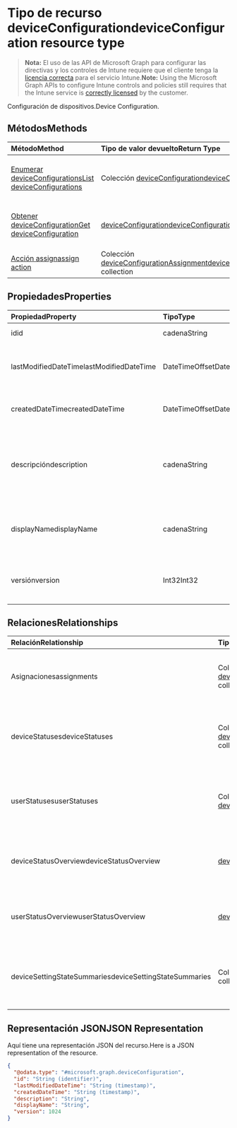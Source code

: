 # <a name="deviceconfiguration-resource-type"></a><span data-ttu-id="19d31-101">Tipo de recurso deviceConfiguration</span><span class="sxs-lookup"><span data-stu-id="19d31-101">deviceConfiguration resource type</span></span>

> <span data-ttu-id="19d31-102">**Nota:** El uso de las API de Microsoft Graph para configurar las directivas y los controles de Intune requiere que el cliente tenga la [licencia correcta](https://go.microsoft.com/fwlink/?linkid=839381) para el servicio Intune.</span><span class="sxs-lookup"><span data-stu-id="19d31-102">**Note:** Using the Microsoft Graph APIs to configure Intune controls and policies still requires that the Intune service is [correctly licensed](https://go.microsoft.com/fwlink/?linkid=839381) by the customer.</span></span>

<span data-ttu-id="19d31-103">Configuración de dispositivos.</span><span class="sxs-lookup"><span data-stu-id="19d31-103">Device Configuration.</span></span>
## <a name="methods"></a><span data-ttu-id="19d31-104">Métodos</span><span class="sxs-lookup"><span data-stu-id="19d31-104">Methods</span></span>
|<span data-ttu-id="19d31-105">Método</span><span class="sxs-lookup"><span data-stu-id="19d31-105">Method</span></span>|<span data-ttu-id="19d31-106">Tipo de valor devuelto</span><span class="sxs-lookup"><span data-stu-id="19d31-106">Return Type</span></span>|<span data-ttu-id="19d31-107">Descripción</span><span class="sxs-lookup"><span data-stu-id="19d31-107">Description</span></span>|
|:---|:---|:---|
|[<span data-ttu-id="19d31-108">Enumerar deviceConfigurations</span><span class="sxs-lookup"><span data-stu-id="19d31-108">List deviceConfigurations</span></span>](../api/intune_deviceconfig_deviceconfiguration_list.md)|<span data-ttu-id="19d31-109">Colección [deviceConfiguration](../resources/intune_deviceconfig_deviceconfiguration.md)</span><span class="sxs-lookup"><span data-stu-id="19d31-109">[deviceConfiguration](../resources/intune_deviceconfig_deviceconfiguration.md) collection</span></span>|<span data-ttu-id="19d31-110">Enumere las propiedades y las relaciones de los objetos [deviceConfiguration](../resources/intune_deviceconfig_deviceconfiguration.md).</span><span class="sxs-lookup"><span data-stu-id="19d31-110">List properties and relationships of the [deviceConfiguration](../resources/intune_deviceconfig_deviceconfiguration.md) objects.</span></span>|
|[<span data-ttu-id="19d31-111">Obtener deviceConfiguration</span><span class="sxs-lookup"><span data-stu-id="19d31-111">Get deviceConfiguration</span></span>](../api/intune_deviceconfig_deviceconfiguration_get.md)|[<span data-ttu-id="19d31-112">deviceConfiguration</span><span class="sxs-lookup"><span data-stu-id="19d31-112">deviceConfiguration</span></span>](../resources/intune_deviceconfig_deviceconfiguration.md)|<span data-ttu-id="19d31-113">Lea las propiedades y las relaciones del objeto [deviceConfiguration](../resources/intune_deviceconfig_deviceconfiguration.md).</span><span class="sxs-lookup"><span data-stu-id="19d31-113">Read properties and relationships of [plannerProgressTaskBoardTaskFormat](../resources/intune_deviceconfig_deviceconfiguration.md) object.</span></span>|
|[<span data-ttu-id="19d31-114">Acción assign</span><span class="sxs-lookup"><span data-stu-id="19d31-114">assign action</span></span>](../api/intune_deviceconfig_deviceconfiguration_assign.md)|<span data-ttu-id="19d31-115">Colección [deviceConfigurationAssignment](../resources/intune_deviceconfig_deviceconfigurationassignment.md)</span><span class="sxs-lookup"><span data-stu-id="19d31-115">[deviceConfigurationAssignment](../resources/intune_deviceconfig_deviceconfigurationassignment.md) collection</span></span>|<span data-ttu-id="19d31-116">Todavía no documentado</span><span class="sxs-lookup"><span data-stu-id="19d31-116">Not yet documented</span></span>|

## <a name="properties"></a><span data-ttu-id="19d31-117">Propiedades</span><span class="sxs-lookup"><span data-stu-id="19d31-117">Properties</span></span>
|<span data-ttu-id="19d31-118">Propiedad</span><span class="sxs-lookup"><span data-stu-id="19d31-118">Property</span></span>|<span data-ttu-id="19d31-119">Tipo</span><span class="sxs-lookup"><span data-stu-id="19d31-119">Type</span></span>|<span data-ttu-id="19d31-120">Descripción</span><span class="sxs-lookup"><span data-stu-id="19d31-120">Description</span></span>|
|:---|:---|:---|
|<span data-ttu-id="19d31-121">id</span><span class="sxs-lookup"><span data-stu-id="19d31-121">id</span></span>|<span data-ttu-id="19d31-122">cadena</span><span class="sxs-lookup"><span data-stu-id="19d31-122">String</span></span>|<span data-ttu-id="19d31-123">Clave de la entidad.</span><span class="sxs-lookup"><span data-stu-id="19d31-123">Key of the setting.</span></span>|
|<span data-ttu-id="19d31-124">lastModifiedDateTime</span><span class="sxs-lookup"><span data-stu-id="19d31-124">lastModifiedDateTime</span></span>|<span data-ttu-id="19d31-125">DateTimeOffset</span><span class="sxs-lookup"><span data-stu-id="19d31-125">DateTimeOffset</span></span>|<span data-ttu-id="19d31-126">Fecha y hora en la que se modificó el objeto por última vez.</span><span class="sxs-lookup"><span data-stu-id="19d31-126">Indicates the date the object was last modified.</span></span>|
|<span data-ttu-id="19d31-127">createdDateTime</span><span class="sxs-lookup"><span data-stu-id="19d31-127">createdDateTime</span></span>|<span data-ttu-id="19d31-128">DateTimeOffset</span><span class="sxs-lookup"><span data-stu-id="19d31-128">DateTimeOffset</span></span>|<span data-ttu-id="19d31-129">Fecha y hora en la que se creó el objeto.</span><span class="sxs-lookup"><span data-stu-id="19d31-129">DateTime the object was created.</span></span>|
|<span data-ttu-id="19d31-130">descripción</span><span class="sxs-lookup"><span data-stu-id="19d31-130">description</span></span>|<span data-ttu-id="19d31-131">cadena</span><span class="sxs-lookup"><span data-stu-id="19d31-131">String</span></span>|<span data-ttu-id="19d31-132">Descripción proporcionada por el administrador de la configuración del dispositivo.</span><span class="sxs-lookup"><span data-stu-id="19d31-132">Admin provided description of the Device Configuration.</span></span>|
|<span data-ttu-id="19d31-133">displayName</span><span class="sxs-lookup"><span data-stu-id="19d31-133">displayName</span></span>|<span data-ttu-id="19d31-134">cadena</span><span class="sxs-lookup"><span data-stu-id="19d31-134">String</span></span>|<span data-ttu-id="19d31-135">Nombre proporcionado por el administrador de la configuración del dispositivo.</span><span class="sxs-lookup"><span data-stu-id="19d31-135">Admin provided name of the device configuration.</span></span>|
|<span data-ttu-id="19d31-136">versión</span><span class="sxs-lookup"><span data-stu-id="19d31-136">version</span></span>|<span data-ttu-id="19d31-137">Int32</span><span class="sxs-lookup"><span data-stu-id="19d31-137">Int32</span></span>|<span data-ttu-id="19d31-138">Versión de la configuración del dispositivo.</span><span class="sxs-lookup"><span data-stu-id="19d31-138">Version of the device configuration.</span></span>|

## <a name="relationships"></a><span data-ttu-id="19d31-139">Relaciones</span><span class="sxs-lookup"><span data-stu-id="19d31-139">Relationships</span></span>
|<span data-ttu-id="19d31-140">Relación</span><span class="sxs-lookup"><span data-stu-id="19d31-140">Relationship</span></span>|<span data-ttu-id="19d31-141">Tipo</span><span class="sxs-lookup"><span data-stu-id="19d31-141">Type</span></span>|<span data-ttu-id="19d31-142">Descripción</span><span class="sxs-lookup"><span data-stu-id="19d31-142">Description</span></span>|
|:---|:---|:---|
|<span data-ttu-id="19d31-143">Asignaciones</span><span class="sxs-lookup"><span data-stu-id="19d31-143">assignments</span></span>|<span data-ttu-id="19d31-144">Colección [deviceConfigurationAssignment](../resources/intune_deviceconfig_deviceconfigurationassignment.md)</span><span class="sxs-lookup"><span data-stu-id="19d31-144">[deviceConfigurationAssignment](../resources/intune_deviceconfig_deviceconfigurationassignment.md) collection</span></span>|<span data-ttu-id="19d31-145">La lista de tareas para el perfil de configuración del dispositivo.</span><span class="sxs-lookup"><span data-stu-id="19d31-145">The list of assignments for the device configuration profile.</span></span>|
|<span data-ttu-id="19d31-146">deviceStatuses</span><span class="sxs-lookup"><span data-stu-id="19d31-146">deviceStatuses</span></span>|<span data-ttu-id="19d31-147">Colección [deviceConfigurationDeviceStatus](../resources/intune_deviceconfig_deviceconfigurationdevicestatus.md)</span><span class="sxs-lookup"><span data-stu-id="19d31-147">[deviceConfigurationDeviceStatus](../resources/intune_deviceconfig_deviceconfigurationdevicestatus.md) collection</span></span>|<span data-ttu-id="19d31-148">Estado de instalación de configuración del dispositivo por dispositivo.</span><span class="sxs-lookup"><span data-stu-id="19d31-148">Device configuration installation status by device.</span></span>|
|<span data-ttu-id="19d31-149">userStatuses</span><span class="sxs-lookup"><span data-stu-id="19d31-149">userStatuses</span></span>|<span data-ttu-id="19d31-150">Colección [deviceConfigurationUserStatus](../resources/intune_deviceconfig_deviceconfigurationuserstatus.md)</span><span class="sxs-lookup"><span data-stu-id="19d31-150">[deviceConfigurationUserStatus](../resources/intune_deviceconfig_deviceconfigurationuserstatus.md) collection</span></span>|<span data-ttu-id="19d31-151">Estado de instalación de configuración del dispositivo por usuario.</span><span class="sxs-lookup"><span data-stu-id="19d31-151">Device configuration installation stauts by user.</span></span>|
|<span data-ttu-id="19d31-152">deviceStatusOverview</span><span class="sxs-lookup"><span data-stu-id="19d31-152">deviceStatusOverview</span></span>|[<span data-ttu-id="19d31-153">deviceConfigurationDeviceOverview</span><span class="sxs-lookup"><span data-stu-id="19d31-153">deviceConfigurationDeviceOverview</span></span>](../resources/intune_deviceconfig_deviceconfigurationdeviceoverview.md)|<span data-ttu-id="19d31-154">Información general del estado del dispositivo sobre la configuración de dispositivos</span><span class="sxs-lookup"><span data-stu-id="19d31-154">Device Configuration devices status overview</span></span>|
|<span data-ttu-id="19d31-155">userStatusOverview</span><span class="sxs-lookup"><span data-stu-id="19d31-155">userStatusOverview</span></span>|[<span data-ttu-id="19d31-156">deviceConfigurationUserOverview</span><span class="sxs-lookup"><span data-stu-id="19d31-156">deviceConfigurationUserOverview</span></span>](../resources/intune_deviceconfig_deviceconfigurationuseroverview.md)|<span data-ttu-id="19d31-157">Información general del estado de los usuarios sobre la configuración de dispositivos</span><span class="sxs-lookup"><span data-stu-id="19d31-157">Device Configuration users status overview</span></span>|
|<span data-ttu-id="19d31-158">deviceSettingStateSummaries</span><span class="sxs-lookup"><span data-stu-id="19d31-158">deviceSettingStateSummaries</span></span>|<span data-ttu-id="19d31-159">Colección [settingStateDeviceSummary](../resources/intune_deviceconfig_settingstatedevicesummary.md)</span><span class="sxs-lookup"><span data-stu-id="19d31-159">[settingStateDeviceSummary](../resources/intune_deviceconfig_settingstatedevicesummary.md) collection</span></span>|<span data-ttu-id="19d31-160">Resumen de dispositivo del estado de configuración de la configuración de dispositivos</span><span class="sxs-lookup"><span data-stu-id="19d31-160">Device Configuration Setting State Device Summary</span></span>|

## <a name="json-representation"></a><span data-ttu-id="19d31-161">Representación JSON</span><span class="sxs-lookup"><span data-stu-id="19d31-161">JSON Representation</span></span>
<span data-ttu-id="19d31-162">Aquí tiene una representación JSON del recurso.</span><span class="sxs-lookup"><span data-stu-id="19d31-162">Here is a JSON representation of the resource.</span></span>
<!-- {
  "blockType": "resource",
  "keyProperty": "id",
  "@odata.type": "microsoft.graph.deviceConfiguration"
}
-->
``` json
{
  "@odata.type": "#microsoft.graph.deviceConfiguration",
  "id": "String (identifier)",
  "lastModifiedDateTime": "String (timestamp)",
  "createdDateTime": "String (timestamp)",
  "description": "String",
  "displayName": "String",
  "version": 1024
}
```



